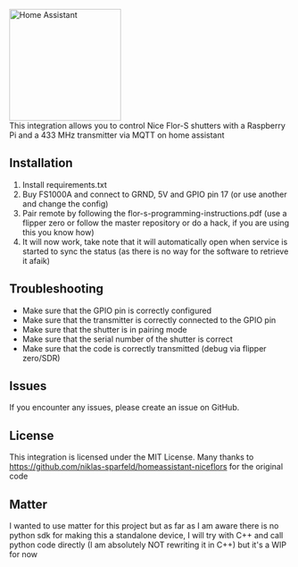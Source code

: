 <img src="https://www.home-assistant.io/images/home-assistant-logo.svg" alt="Home Assistant" width="200"/><br>
This integration allows you to control Nice Flor-S shutters with a Raspberry Pi and a 433 MHz transmitter via MQTT on home assistant

## Installation 
1. Install requirements.txt
2. Buy FS1000A and connect to GRND, 5V and GPIO pin 17 (or use another and change the config)
2. Pair remote by following the flor-s-programming-instructions.pdf (use a flipper zero or follow the master repository or do a hack, if you are using this you know how)
6. It will now work, take note that it will automatically open when service is started to sync the status (as there is no way for the software to retrieve it afaik)
## Troubleshooting
- Make sure that the GPIO pin is correctly configured
- Make sure that the transmitter is correctly connected to the GPIO pin
- Make sure that the shutter is in pairing mode
- Make sure that the serial number of the shutter is correct
- Make sure that the code is correctly transmitted (debug via flipper zero/SDR)
## Issues
If you encounter any issues, please create an issue on GitHub.
## License
This integration is licensed under the MIT License. Many thanks to https://github.com/niklas-sparfeld/homeassistant-niceflors for the original code

## Matter
I wanted to use matter for this project but as far as I am aware there is no python sdk for making this a standalone device, I will try with C++ and call python code directly (I am absolutely NOT rewriting it in C++) but it's a WIP for now
